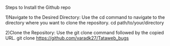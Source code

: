 Steps to Install the Github repo

1)Navigate to the Desired Directory: Use the cd command to navigate to the directory where you want to clone the repository. cd path/to/your/directory

2)Clone the Repository: Use the git clone command followed by the copied URL. git clone https://github.com/varadk27/Tataweb_bugs
